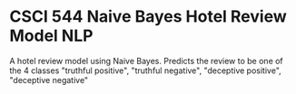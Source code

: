 # CSCI 544 Naive Bayes Hotel Review Model NLP
 A hotel review model using Naive Bayes. Predicts the review to be one of the 4 classes "truthful positive", "truthful negative", "deceptive positive", "deceptive negative"
